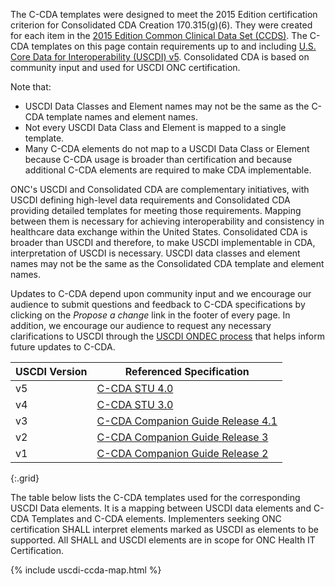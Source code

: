 <!-- {% raw %} to make the USCDI table

need 

source CSV file = `input/data/uscdi-table.csv`
markdown page file = `input/pagecontent/uscdi.md`
liquid template files = `input/includes/uscdi-ccda-map.html`,`input/includes/sd_link.html`
icons (png files) = `input/images/<"kebab case" USCDI class names>.png`

1. create the source CSV file with all the same column names
    - FHIRPath column is not used for rendering so can replace with template name or whatever
    - this file lives in the `input/data` folder
    - It is copied to the `input/images` folder as both a csv and convert to excel file using a bash/python script.
2. The pagecontent/uscdi.md page is where the table is rendered
3. the liquid template tag "{% include uscdi-ccda-map.html %}" references `includes/uscdi-ccda-map.html` which does the rendering
   - this file depends on another liquid template {% include sd_link.html title = title  %} which refererence `includes/sd_link.html` to get the profile page link.
   1. icons (png images) are in the `input/images` are named using the "kebab case" USCDI class names.{% endraw %} -->

The C-CDA templates were designed to meet the 2015 Edition certification criterion for Consolidated CDA Creation 170.315(g)(6). They were created for each item in the [2015 Edition Common Clinical Data Set (CCDS)](https://www.healthit.gov/sites/default/files/ccds_reference_document_v1_1.pdf). The C-CDA templates on this page contain requirements up to and including [U.S. Core Data for Interoperability (USCDI) v5](https://www.healthit.gov/isa/united-states-core-data-interoperability-uscdi).  Consolidated CDA is based on community input and used for USCDI  ONC certification.

Note that:
-  USCDI Data Classes and Element names may not be the same as the C-CDA template names and element names.
-  Not every USCDI Data Class and Element is mapped to a single template.
-  Many C-CDA elements do not map to a USCDI Data Class or Element because C-CDA usage is broader than certification and because additional C-CDA elements are required to make CDA implementable.

ONC's USCDI and Consolidated CDA are complementary initiatives, with USCDI defining high-level data requirements and Consolidated CDA providing detailed templates for meeting those requirements. Mapping between them is necessary for achieving interoperability and consistency in healthcare data exchange within the United States.  Consolidated CDA is broader than USCDI and therefore, to make USCDI implementable in CDA, interpretation of USCDI is necessary.  USCDI data classes and element names may not be the same as the Consolidated CDA template and element names.

Updates to C-CDA depend upon community input and we encourage our audience to submit questions and feedback to C-CDA specifications by clicking on the *Propose a change* link in the footer of every page.  In addition, we encourage our audience to request any necessary clarifications to USCDI through the [USCDI ONDEC process](https://www.healthit.gov/isa/ONDEC) that helps inform future updates to C-CDA.

| USCDI Version | Referenced Specification                      |
|---------------|----------------------------------------------|
| v5            | [C-CDA STU 4.0](https://hl7.org/cda/us/ccda/) |
| v4            | [C-CDA STU 3.0](https://hl7.org/cda/us/ccda/) |
| v3            | [C-CDA Companion Guide Release 4.1](https://www.hl7.org/implement/standards/product_brief.cfm?product_id=447)      |
| v2            | [C-CDA Companion Guide Release 3](http://www.hl7.org/implement/standards/product_brief.cfm?product_id=447)        |
| v1            | [C-CDA Companion Guide Release 2](http://www.hl7.org/implement/standards/product_brief.cfm?product_id=447)        |
{:.grid}

The table below lists the C-CDA templates used for the corresponding USCDI Data elements. It is a mapping between USCDI data elements and C-CDA Templates and C-CDA elements.  Implementers seeking ONC certification SHALL interpret elements marked as USCDI as elements to be supported.  All SHALL and USCDI elements are in scope for ONC Health IT Certification.

<!-- Do we add this later: This information is also available as a [csv](uscdi-table.csv) or [excel](uscdi-table.xlsx) file -->

{% include uscdi-ccda-map.html %}








   
